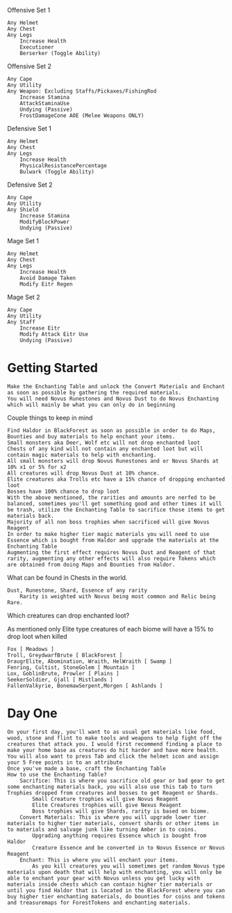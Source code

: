 
Offensive Set 1

    Any Helmet
    Any Chest
    Any Legs
        Increase Health
        Executioner
        Berserker (Toggle Ability)

Offensive Set 2

    Any Cape
    Any Utility
    Any Weapon: Excluding Staffs/Pickaxes/FishingRod
        Increase Stamina
        AttackStaminaUse
        Undying (Passive)
        FrostDamageCone AOE (Melee Weapons ONLY)

Defensive Set 1

    Any Helmet
    Any Chest
    Any Legs
        Increase Health
        PhysicalResistancePercentage
        Bulwark (Toggle Ability)

Defensive Set 2

    Any Cape
    Any Utility
    Any Shield
        Increase Stamina
        ModifyBlockPower
        Undying (Passive)

Mage Set 1

    Any Helmet
    Any Chest
    Any Legs
        Increase Health
        Avoid Damage Taken
        Modify Eitr Regen

Mage Set 2

    Any Cape
    Any Utility
    Any Staff
        Increase Eitr
        Modify Attack Eitr Use
        Undying (Passive)


# Getting Started

    Make the Enchanting Table and unlock the Convert Materials and Enchant as soon as possible by gathering the required materials.
    You will need Novus Runestones and Novus Dust to do Novus Enchanting which will mainly be what you can only do in beginning

Couple things to keep in mind

    Find Haldor in BlackForest as soon as possible in order to do Maps, Bounties and buy materials to help enchant your items.
    Small monsters aka Deer, Wolf etc will not drop enchanted loot
    Chests of any kind will not contain any enchanted loot but will contain magic materials to help with enchanting.
    All small monsters will drop Novus Runestones and or Novus Shards at 10% x1 or 5% for x2
    All creatures will drop Novus Dust at 10% chance.
    Elite creatures aka Trolls etc have a 15% chance of dropping enchanted loot
    Bosses have 100% chance to drop loot
    With the above mentioned, the rarities and amounts are nerfed to be balanced, sometimes you'll get something good and other times it will be trash, utilize the Enchanting Table to sacrifice those items to get materials back.
    Majority of all non boss trophies when sacrificed will give Novus Reagent
    In order to make higher tier magic materials you will need to use Essence which is bought from Haldor and upgrade the materials at the Enchanting Table
    Augmenting the first effect requires Novus Dust and Reagent of that rarity, augmenting any other effects will also require Tokens which are obtained from doing Maps and Bounties from Haldor.

What can be found in Chests in the world.

    Dust, Runestone, Shard, Essence of any rarity
        Rarity is weighted with Novus being most common and Relic being Rare.

Which creatures can drop enchanted loot?

As mentioned only Elite type creatures of each biome will have a 15% to drop loot when killed

    Fox [ Meadows ]
    Troll, GreydwarfBrute [ BlackForest ]
    DraugrElite, Abomination, Wraith, HelWraith [ Swamp ]
    Fenring, Cultist, StoneGolem [ Mountain ]
    Lox, GoblinBrute, Prowler [ Plains ]
    SeekerSoldier, Gjall [ Mistlands ]
    FallenValkyrie, BonemawSerpent,Morgen [ Ashlands ]


# Day One

    On your first day, you'll want to as usual get materials like food, wood, stone and flint to make tools and weapons to help fight off the creatures that attack you. I would first recommend finding a place to make your home base as creatures do hit harder and have more health.
    You will also want to press Tab and click the helmet icon and assign your 5 Free points in to an attribute
    Once you've made a base, craft the Enchanting Table
    How to use the Enchanting Table?
        Sacrifice: This is where you sacrifice old gear or bad gear to get some enchanting materials back, you will also use this tab to turn Trophies dropped from creatures and bosses to get Reagent or Shards.
            Small Creature trophies will give Novus Reagent
            Elite Creatures trophies will give Nexus Reagent
            Boss trophies will give Shards, rarity is based on biome.
        Convert Materials: This is where you will upgrade lower tier materials to higher tier materials, convert shards or other items in to materials and salvage junk like turning Amber in to coins.
            Upgrading anything requires Essence which is bought from Haldor
            Creature Essence and be converted in to Novus Essence or Novus Reagent
        Enchant: This is where you will enchant your items.
            As you kill creatures you will sometimes get random Novus type materials upon death that will help with enchanting, you will only be able to enchant your gear with Novus unless you get lucky with materials inside chests which can contain higher tier materials or until you find Haldor that is located in the BlackForest where you can buy higher tier enchanting materials, do bounties for coins and tokens and treasuremaps for ForestTokens and enchanting materials.

